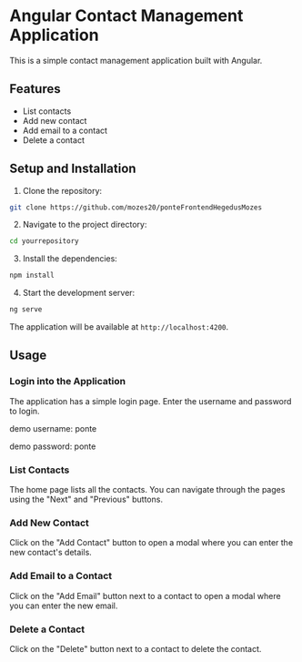 # Angular Contact Management Application

This is a simple contact management application built with Angular.

## Features

- List contacts
- Add new contact
- Add email to a contact
- Delete a contact

## Setup and Installation

1. Clone the repository:

```bash
git clone https://github.com/mozes20/ponteFrontendHegedusMozes
```

2. Navigate to the project directory:

```bash
cd yourrepository
```

3. Install the dependencies:

```bash
npm install
```

4. Start the development server:

```bash
ng serve
```

The application will be available at `http://localhost:4200`.

## Usage

### Login into the Application

The application has a simple login page. Enter the username and password to login.

demo username: ponte


demo password: ponte

### List Contacts

The home page lists all the contacts. You can navigate through the pages using the "Next" and "Previous" buttons.

### Add New Contact

Click on the "Add Contact" button to open a modal where you can enter the new contact's details.

### Add Email to a Contact

Click on the "Add Email" button next to a contact to open a modal where you can enter the new email.

### Delete a Contact

Click on the "Delete" button next to a contact to delete the contact.

